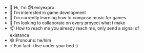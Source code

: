 - 👋 Hi, I’m @Lemyexpro
- 👀 I’m interested in game development
- 🌱 I’m currently learning how to compose music for games
- 💞️ I’m looking to collaborate on every proyect what i make
- 📫 How to reach me you already reach me, only send a signal of existance
- 😄 Pronouns: he/him
- ⚡ Fun fact: i live under your bed :)

<!---
Lemyexpro/Lemyexpro is a ✨ special ✨ repository because its `README.md` (this file) appears on your GitHub profile.
You can click the Preview link to take a look at your changes.
--->

